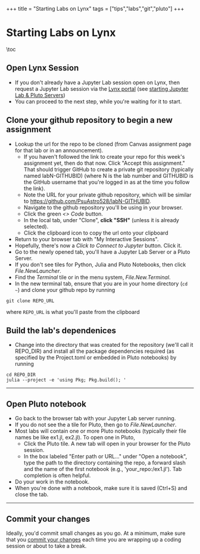 +++
title = "Starting Labs on Lynx"
tags = ["tips","labs","git","pluto"]
+++

# Starting Labs on Lynx

\toc


## Open Lynx Session
- If you don't already have a Jupyter Lab session open on Lynx, then request a Jupyter Lab session via the [Lynx portal](https://portal.lynx.hpc.psu.edu/) (see [starting Jupyter Lab & Pluto Servers](../../roar/jupyterlab/))
- You can proceed to the next step, while you're waiting for it to start.

## Clone your github repository to begin a new assignment
- Lookup the url for the repo to be cloned (from Canvas assignment page for that lab or in an announcement).
    + If you haven't followed the link to create your repo for this week's assignment yet, then do that now.  Click "Accept this assignment."  That should trigger GitHub to create a private git repository (typically named labN-GITHUBID) (where N is the lab number and GITHUBID is the GitHub username that you're logged in as at the time you follow the link). 
    + Note the URL for your private github repository, which will be similar to https://github.com/PsuAstro528/labN-GITHUBID.
    + Navigate to the github repository you'll be using in your browser.
    + Click the green _<> Code_ button.
    + In the local tab, under "Clone", **click "SSH"** (unless it is already selected).
    + Click the clipboard icon to copy the url onto your clipboard
- Return to your browser tab with "My Interactive Sessions".
- Hopefully, there's now a _Click to Connect to Jupyter_ button. Click it.
- Go to the newly opened tab, you'll have a Jupyter Lab Server or a Pluto Server.
- If you don't see tiles for Python, Julia and Pluto Notebooks, then click _File.NewLauncher_.
- Find the _Terminal_ tile or in the menu system, _File.New.Terminal_.
- In the new terminal tab, ensure that you are in your home directory (`cd ~`) and clone your github repo by running

```shell
git clone REPO_URL  
```
where `REPO_URL` is what you'll paste from the clipboard

## Build the lab's dependenices
- Change into the directory that was created for the repository (we'll call it REPO_DIR) and install all the package dependencies required (as specified by the Project.toml or embedded in Pluto notebooks) by running

```shell
cd REPO_DIR
julia --project -e 'using Pkg; Pkg.build(); '
```
---
## Open Pluto notebook

- Go back to the browser tab with your Jupyter Lab server running.
- If you do not see the a tile for Pluto, then go to _File.NewLauncher_.
- Most labs will contain one or more Pluto notebooks (typically their file names be like ex1.jl, ex2.jl).  To open one in Pluto,
   + Click the Pluto tile.  A new tab will open in your browser for the Pluto session.
   + In the box labeled "Enter path or URL..." under "Open a notebook", type the path to the directory containing the repo, a forward slash and the name of the first notebook (e.g., 'your_repo:/ex1.jl').  Tab completion is often helpful.
- Do your work in the notebook.
- When you're done with a notebook, make sure it is saved (Ctrl+S) and close the tab.

---
## Commit your changes
Ideally, you'd commit small changes as you go.  At a minimum, make sure that you [commit your changes](../commit) each time you are wrapping up a coding session or about to take a break.
